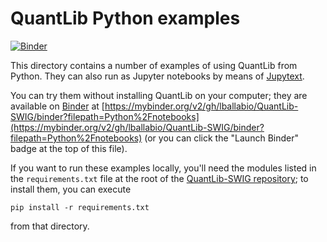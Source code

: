 # QuantLib Python examples

[![Binder](https://mybinder.org/badge_logo.svg)](https://mybinder.org/v2/gh/lballabio/QuantLib-SWIG/binder?filepath=Python%2Fnotebooks)

This directory contains a number of examples of using QuantLib from
Python.  They can also run as Jupyter notebooks by means of
[Jupytext](https://jupytext.readthedocs.io/).

You can try them without installing QuantLib on your computer; they
are available on [Binder](https://mybinder.org/) at
[https://mybinder.org/v2/gh/lballabio/QuantLib-SWIG/binder?filepath=Python%2Fnotebooks](https://mybinder.org/v2/gh/lballabio/QuantLib-SWIG/binder?filepath=Python%2Fnotebooks)
(or you can click the "Launch Binder" badge at the top of this file).

If you want to run these examples locally, you'll need the modules listed in the
`requirements.txt` file at the root of the [QuantLib-SWIG
repository](https://github.com/lballabio/QuantLib-SWIG); to install
them, you can execute

    pip install -r requirements.txt

from that directory.
